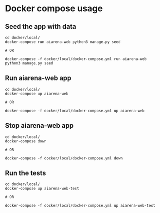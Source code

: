 # Docker compose usage


## Seed the app with data

```shell
cd docker/local/
docker-compose run aiarena-web python3 manage.py seed

# OR

docker-compose -f docker/local/docker-compose.yml run aiarena-web python3 manage.py seed
```

## Run aiarena-web app
```shell
cd docker/local/
docker-compose up aiarena-web  

# OR

docker-compose -f docker/local/docker-compose.yml up aiarena-web
```

## Stop aiarena-web app
```shell
cd docker/local/
docker-compose down

# OR

docker-compose -f docker/local/docker-compose.yml down
```

## Run the tests

```shell
cd docker/local/
docker-compose up aiarena-web-test

# OR

docker-compose -f docker/local/docker-compose.yml up aiarena-web-test
```